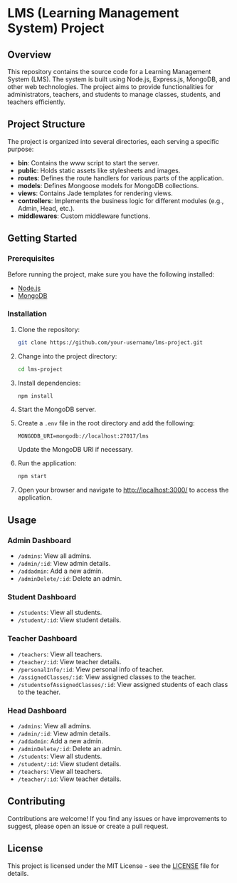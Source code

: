 # LMS (Learning Management System) Project

## Overview

This repository contains the source code for a Learning Management System (LMS). The system is built using Node.js, Express.js, MongoDB, and other web technologies. The project aims to provide functionalities for administrators, teachers, and students to manage classes, students, and teachers efficiently.

## Project Structure

The project is organized into several directories, each serving a specific purpose:

- **bin**: Contains the www script to start the server.
- **public**: Holds static assets like stylesheets and images.
- **routes**: Defines the route handlers for various parts of the application.
- **models**: Defines Mongoose models for MongoDB collections.
- **views**: Contains Jade templates for rendering views.
- **controllers**: Implements the business logic for different modules (e.g., Admin, Head, etc.).
- **middlewares**: Custom middleware functions.

## Getting Started

### Prerequisites

Before running the project, make sure you have the following installed:

- [Node.js](https://nodejs.org/)
- [MongoDB](https://www.mongodb.com/try/download/community)

### Installation

1. Clone the repository:

    ```bash
    git clone https://github.com/your-username/lms-project.git
    ```

2. Change into the project directory:

    ```bash
    cd lms-project
    ```

3. Install dependencies:

    ```bash
    npm install
    ```

4. Start the MongoDB server.

5. Create a `.env` file in the root directory and add the following:

    ```env
    MONGODB_URI=mongodb://localhost:27017/lms
    ```

   Update the MongoDB URI if necessary.

6. Run the application:

    ```bash
    npm start
    ```

7. Open your browser and navigate to [http://localhost:3000/](http://localhost:3000/) to access the application.

## Usage

### Admin Dashboard

- `/admins`: View all admins.
- `/admin/:id`: View admin details.
- `/addadmin`: Add a new admin.
- `/adminDelete/:id`: Delete an admin.

### Student Dashboard

- `/students`: View all students.
- `/student/:id`: View student details.

### Teacher Dashboard

- `/teachers`: View all teachers.
- `/teacher/:id`: View teacher details.
- `/personalInfo/:id`: View personal info of teacher.
- `/assignedClasses/:id`: View assigned classes to the teacher.
- `/studentsofAssignedClasses/:id`: View assigned students of each class to the teacher.

### Head Dashboard

- `/admins`: View all admins.
- `/admin/:id`: View admin details.
- `/addadmin`: Add a new admin.
- `/adminDelete/:id`: Delete an admin.
- `/students`: View all students.
- `/student/:id`: View student details.
- `/teachers`: View all teachers.
- `/teacher/:id`: View teacher details.

## Contributing

Contributions are welcome! If you find any issues or have improvements to suggest, please open an issue or create a pull request.

## License

This project is licensed under the MIT License - see the [LICENSE](LICENSE) file for details.
